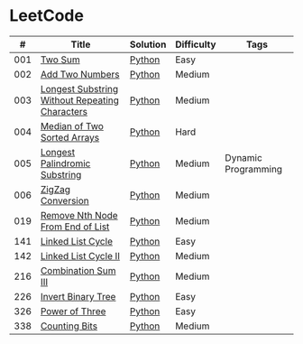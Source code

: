 LeetCode
========

| # | Title | Solution | Difficulty | Tags |
|---| ----- | -------- | ---------- | ---- |
|001| [Two Sum](https://leetcode.com/problems/two-sum/) | [Python](./easy/two-sum/python/two_sum.py) |Easy| |
|002| [Add Two Numbers](https://leetcode.com/problems/add-two-numbers/) | [Python](./medium/add-two-numbers/python/add_two_numbers.py) |Medium| |
|003| [Longest Substring Without Repeating Characters](https://leetcode.com/problems/longest-substring-without-repeating-characters/) | [Python](./medium/longest-substring-without-repeating-characters/python/longest_substring_without_repeating_characters.py) |Medium| |
|004| [Median of Two Sorted Arrays](https://leetcode.com/problems/median-of-two-sorted-arrays/) | [Python](./hard/median-of-two-sorted-arrays/python/median_of_two_sorted_arrays.py) |Hard| |
|005| [Longest Palindromic Substring](https://leetcode.com/problems/longest-palindromic-substring/) | [Python](./medium/longest-palindromic-substring/python/longest_palindromic_substring.py) |Medium|Dynamic Programming|
|006| [ZigZag Conversion](https://leetcode.com/problems/zigzag-conversion/) | [Python](./medium/zigzag-conversion/python/zigzag_conversion.py) |Medium| |
|019| [Remove Nth Node From End of List](https://leetcode.com/problems/remove-nth-node-from-end-of-list/) | [Python](./medium/remove-nth-node-from-end-of-list/python/remove_nth_node_from_end_of_list.py) |Medium| |
|141| [Linked List Cycle](https://leetcode.com/problems/linked-list-cycle/) | [Python](./easy/linked-list-cycle/python/linked_list_cycle.py) |Easy| |
|142| [Linked List Cycle II](https://leetcode.com/problems/linked-list-cycle-ii/) | [Python](./medium/linked-list-cycle-ii/python/linked_list_cycle_ii.py)|Medium| |
|216| [Combination Sum III](https://leetcode.com/problems/combination-sum-iii/) | [Python](./medium/combination-sum-iii/python/combination_sum_iii.py) |Medium| |
|226| [Invert Binary Tree](https://leetcode.com/problems/invert-binary-tree/) | [Python](./easy/invert-binary-tree/python/invert_binary_tree.py) |Easy| |
|326| [Power of Three](https://leetcode.com/problems/power-of-three/) | [Python](./easy/power-of-three/python/power_of_three.py) |Easy| |
|338| [Counting Bits](https://leetcode.com/problems/counting-bits/) | [Python](./medium/counting-bits/python/counting_bits.py) |Medium| |
